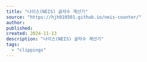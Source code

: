 ```yaml
---
title: "나이스(NEIS) 글자수 계산기"
source: "https://hjh010501.github.io/neis-counter/"
author:
published:
created: 2024-11-13
description: "나이스(NEIS) 글자수 계산기"
tags:
  - "clippings"
---
```

